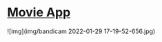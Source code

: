 # [Movie App](https://movielist-app-37154.web.app/)
![img](img/bandicam 2022-01-29 17-19-52-656.jpg)
